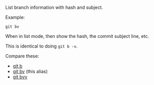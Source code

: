List branch information with hash and subject.

Example:

```shell
git bv
```

When in list mode, then show the hash, the commit subject line, etc.

This is identical to doing `git b -v`.

Compare these:

* [git b](../git-b)
* [git bv](../git-bv) (this alias)
* [git bvv](../git-bvv)
